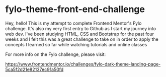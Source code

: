 # fylo-theme-front-end-challenge


Hey, hello! This is my attempt to complete Frontend Mentor's Fylo challenge. It's also my very first entry to Github as I start my journey into web dev. I've been studying HTML, CSS and Bootstrap for the past four weeks and I felt this was a great challenge to take on in order to apply the concepts I learned so far while watching tutorials and online classes  

For more info on the Fylo challenge, please visit:

https://www.frontendmentor.io/challenges/fylo-dark-theme-landing-page-5ca5f2d21e82137ec91a50fd
